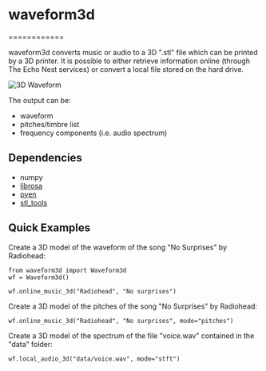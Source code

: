 # waveform3d

============

waveform3d converts music or audio to a 3D ".stl" file which can be printed by a 3D printer.
It is possible to either retrieve information online (through The Echo Nest services) or convert a local file stored on the hard drive.

![3D Waveform](/path/to/img.jpg "Radiohead - No Surprises")

The output can be:
  - waveform
  - pitches/timbre list
  - frequency components (i.e. audio spectrum)

## Dependencies

  - numpy
  - [librosa](https://github.com/bmcfee/librosa/)
  - [pyen](https://github.com/plamere/pyen/)
  - [stl_tools](https://github.com/thearn/stl_tools/)

## Quick Examples

Create a 3D model of the waveform of the song "No Surprises" by Radiohead:

	from waveform3d import Waveform3d
	wf = Waveform3d()

	wf.online_music_3d("Radiohead", "No surprises")

Create a 3D model of the pitches of the song "No Surprises" by Radiohead:

	wf.online_music_3d("Radiohead", "No surprises", mode="pitches")

Create a 3D model of the spectrum of the file "voice.wav" contained in the "data" folder:

	wf.local_audio_3d("data/voice.wav", mode="stft")